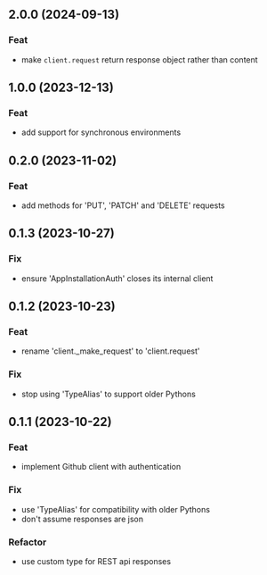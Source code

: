 ## 2.0.0 (2024-09-13)

### Feat

- make `client.request` return response object rather than content

## 1.0.0 (2023-12-13)

### Feat

- add support for synchronous environments

## 0.2.0 (2023-11-02)

### Feat

- add methods for 'PUT', 'PATCH' and 'DELETE' requests

## 0.1.3 (2023-10-27)

### Fix

- ensure 'AppInstallationAuth' closes its internal client

## 0.1.2 (2023-10-23)

### Feat

- rename 'client._make_request' to 'client.request'

### Fix

- stop using 'TypeAlias' to support older Pythons

## 0.1.1 (2023-10-22)

### Feat

- implement Github client with authentication

### Fix

- use 'TypeAlias' for compatibility with older Pythons
- don't assume responses are json

### Refactor

- use custom type for REST api responses
